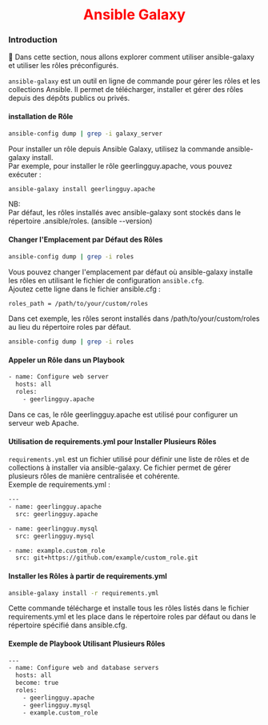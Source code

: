 <h1 align="center" style="color: red;">Ansible Galaxy</h1>

### Introduction
👋 Dans cette section, nous allons explorer comment utiliser ansible-galaxy et utiliser les rôles préconfigurés.  


`ansible-galaxy` est un outil en ligne de commande pour gérer les rôles et les collections Ansible. Il permet de télécharger, installer et gérer des rôles depuis des dépôts publics ou privés.  

#### installation de Rôle
``` bash
ansible-config dump | grep -i galaxy_server
```

Pour installer un rôle depuis Ansible Galaxy, utilisez la commande ansible-galaxy install.  
Par exemple, pour installer le rôle geerlingguy.apache, vous pouvez exécuter :
``` bash
ansible-galaxy install geerlingguy.apache
```
NB:  
Par défaut, les rôles installés avec ansible-galaxy sont stockés dans le répertoire .ansible/roles. (ansible --version)  
#### Changer l'Emplacement par Défaut des Rôles
``` bash
ansible-config dump | grep -i roles
```

Vous pouvez changer l'emplacement par défaut où ansible-galaxy installe les rôles en utilisant le fichier de configuration `ansible.cfg`.  
Ajoutez cette ligne dans le fichier ansible.cfg :
``` bash
roles_path = /path/to/your/custom/roles
```
Dans cet exemple, les rôles seront installés dans /path/to/your/custom/roles au lieu du répertoire roles par défaut. 
``` bash
ansible-config dump | grep -i roles
``` 
#### Appeler un Rôle dans un Playbook
``` bash
- name: Configure web server
  hosts: all
  roles:
    - geerlingguy.apache
```
Dans ce cas, le rôle geerlingguy.apache est utilisé pour configurer un serveur web Apache.
#### Utilisation de requirements.yml pour Installer Plusieurs Rôles
`requirements.yml` est un fichier utilisé pour définir une liste de rôles et de collections à installer via ansible-galaxy. Ce fichier permet de gérer plusieurs rôles de manière centralisée et cohérente.  
Exemple de requirements.yml :


``` bash 
---
- name: geerlingguy.apache
  src: geerlingguy.apache

- name: geerlingguy.mysql
  src: geerlingguy.mysql

- name: example.custom_role
  src: git+https://github.com/example/custom_role.git
```
#### Installer les Rôles à partir de requirements.yml

``` bash 
ansible-galaxy install -r requirements.yml
```
Cette commande télécharge et installe tous les rôles listés dans le fichier requirements.yml et les place dans le répertoire roles par défaut ou dans le répertoire spécifié dans ansible.cfg.
#### Exemple de Playbook Utilisant Plusieurs Rôles
``` bash 
---
- name: Configure web and database servers
  hosts: all
  become: true
  roles:
    - geerlingguy.apache
    - geerlingguy.mysql
    - example.custom_role
```